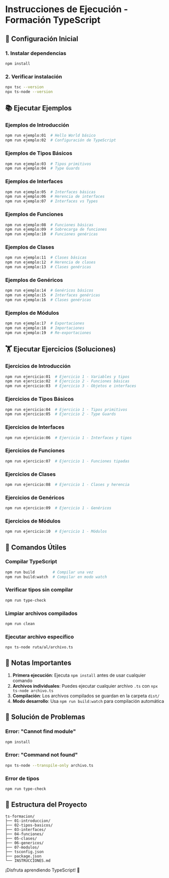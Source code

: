 # Instrucciones de Ejecución - Formación TypeScript

## 🚀 Configuración Inicial

### 1. Instalar dependencias
```bash
npm install
```

### 2. Verificar instalación
```bash
npx tsc --version
npx ts-node --version
```

## 📚 Ejecutar Ejemplos

### Ejemplos de Introducción
```bash
npm run ejemplo:01  # Hello World básico
npm run ejemplo:02  # Configuración de TypeScript
```

### Ejemplos de Tipos Básicos
```bash
npm run ejemplo:03  # Tipos primitivos
npm run ejemplo:04  # Type Guards
```

### Ejemplos de Interfaces
```bash
npm run ejemplo:05  # Interfaces básicas
npm run ejemplo:06  # Herencia de interfaces
npm run ejemplo:07  # Interfaces vs Types
```

### Ejemplos de Funciones
```bash
npm run ejemplo:08  # Funciones básicas
npm run ejemplo:09  # Sobrecarga de funciones
npm run ejemplo:10  # Funciones genéricas
```

### Ejemplos de Clases
```bash
npm run ejemplo:11  # Clases básicas
npm run ejemplo:12  # Herencia de clases
npm run ejemplo:13  # Clases genéricas
```

### Ejemplos de Genéricos
```bash
npm run ejemplo:14  # Genéricos básicos
npm run ejemplo:15  # Interfaces genéricas
npm run ejemplo:16  # Clases genéricas
```

### Ejemplos de Módulos
```bash
npm run ejemplo:17  # Exportaciones
npm run ejemplo:18  # Importaciones
npm run ejemplo:19  # Re-exportaciones
```

## 🏋️ Ejecutar Ejercicios (Soluciones)

### Ejercicios de Introducción
```bash
npm run ejercicio:01  # Ejercicio 1 - Variables y tipos
npm run ejercicio:02  # Ejercicio 2 - Funciones básicas
npm run ejercicio:03  # Ejercicio 3 - Objetos e interfaces
```

### Ejercicios de Tipos Básicos
```bash
npm run ejercicio:04  # Ejercicio 1 - Tipos primitivos
npm run ejercicio:05  # Ejercicio 2 - Type Guards
```

### Ejercicios de Interfaces
```bash
npm run ejercicio:06  # Ejercicio 1 - Interfaces y tipos
```

### Ejercicios de Funciones
```bash
npm run ejercicio:07  # Ejercicio 1 - Funciones tipadas
```

### Ejercicios de Clases
```bash
npm run ejercicio:08  # Ejercicio 1 - Clases y herencia
```

### Ejercicios de Genéricos
```bash
npm run ejercicio:09  # Ejercicio 1 - Genéricos
```

### Ejercicios de Módulos
```bash
npm run ejercicio:10  # Ejercicio 1 - Módulos
```

## 🔧 Comandos Útiles

### Compilar TypeScript
```bash
npm run build        # Compilar una vez
npm run build:watch  # Compilar en modo watch
```

### Verificar tipos sin compilar
```bash
npm run type-check
```

### Limpiar archivos compilados
```bash
npm run clean
```

### Ejecutar archivo específico
```bash
npx ts-node ruta/al/archivo.ts
```

## 📝 Notas Importantes

1. **Primera ejecución**: Ejecuta `npm install` antes de usar cualquier comando
2. **Archivos individuales**: Puedes ejecutar cualquier archivo `.ts` con `npx ts-node archivo.ts`
3. **Compilación**: Los archivos compilados se guardan en la carpeta `dist/`
4. **Modo desarrollo**: Usa `npm run build:watch` para compilación automática

## 🐛 Solución de Problemas

### Error: "Cannot find module"
```bash
npm install
```

### Error: "Command not found"
```bash
npx ts-node --transpile-only archivo.ts
```

### Error de tipos
```bash
npm run type-check
```

## 📖 Estructura del Proyecto

```
ts-formacion/
├── 01-introduccion/
├── 02-tipos-basicos/
├── 03-interfaces/
├── 04-funciones/
├── 05-clases/
├── 06-genericos/
├── 07-modulos/
├── tsconfig.json
├── package.json
└── INSTRUCCIONES.md
```

¡Disfruta aprendiendo TypeScript! 🎉
